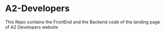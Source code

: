 # A2-Developers
This Repo contains the FrontEnd and the Backend code of the landing page of A2 Developers website
